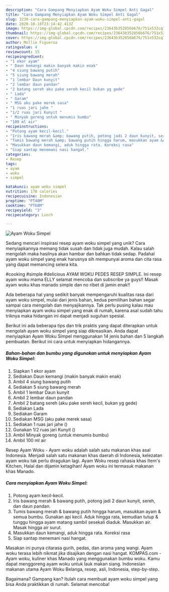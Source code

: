 ```yaml
---
description: "Cara Gampang Menyiapkan Ayam Woku Simpel Anti Gagal"
title: "Cara Gampang Menyiapkan Ayam Woku Simpel Anti Gagal"
slug: 3230-cara-gampang-menyiapkan-ayam-woku-simpel-anti-gagal
date: 2020-10-18T23:14:42.413Z
image: https://img-global.cpcdn.com/recipes/23643b352856b676/751x532cq70/ayam-woku-simpel-foto-resep-utama.jpg
thumbnail: https://img-global.cpcdn.com/recipes/23643b352856b676/751x532cq70/ayam-woku-simpel-foto-resep-utama.jpg
cover: https://img-global.cpcdn.com/recipes/23643b352856b676/751x532cq70/ayam-woku-simpel-foto-resep-utama.jpg
author: Mollie Figueroa
ratingvalue: 4
reviewcount: 15
recipeingredient:
- "1 ekor ayam"
- " Daun kemangi makin banyak makin enak"
- "4 siung bawang putih"
- "5 siung bawang merah"
- "1 lembar Daun kunyit"
- "2 lembar daun pandan"
- "2 batang sereh aku pake sereh kecil bukan yg gede"
- " Lada"
- " Garam"
- " MSG aku pake merek sasa"
- "1 ruas jari jahe "
- "1/2 ruas jari Kunyit "
- " Minyak goreng untuk menumis bumbu"
- "100 ml air"
recipeinstructions:
- "Potong ayam kecil-kecil."
- "Iris bawang merah &amp; bawang putih, potong jadi 2 daun kunyit, sereh, dan daun pandan."
- "Tumis bawang merah &amp; bawang putih hingga harum, masukkan ayam &amp; semua bumbu. Gunakan api kecil. Aduk hingga rata, kemudian tutup &amp; tunggu hingga ayam matang sambil sesekali diaduk. Masukkan air. Masak hingga air surut."
- "Masukkan daun kemangi, aduk hingga rata. Koreksi rasa"
- "Siap santap menemani nasi hangat."
categories:
- Resep
tags:
- ayam
- woku
- simpel

katakunci: ayam woku simpel 
nutrition: 178 calories
recipecuisine: Indonesian
preptime: "PT40M"
cooktime: "PT60M"
recipeyield: "3"
recipecategory: Lunch

---
```



![Ayam Woku Simpel](https://img-global.cpcdn.com/recipes/23643b352856b676/751x532cq70/ayam-woku-simpel-foto-resep-utama.jpg)

Sedang mencari inspirasi resep ayam woku simpel yang unik? Cara menyiapkannya memang tidak susah dan tidak juga mudah. Kalau salah mengolah maka hasilnya akan hambar dan bahkan tidak sedap. Padahal ayam woku simpel yang enak harusnya sih mempunyai aroma dan cita rasa yang dapat memancing selera kita.

#cooking #simple #delicious AYAM WOKU PEDES RESEP SIMPLE. Ini resep ayam woku mama ELLY selamat mencoba dan subscribe ya guys!! Masak ayam woku khas manado simple dan no ribet di jamin enak!!

Ada beberapa hal yang sedikit banyak mempengaruhi kualitas rasa dari ayam woku simpel, mulai dari jenis bahan, kedua pemilihan bahan segar sampai cara mengolah dan menyajikannya. Tak perlu pusing kalau mau menyiapkan ayam woku simpel yang enak di rumah, karena asal sudah tahu triknya maka hidangan ini dapat menjadi suguhan spesial.


Berikut ini ada beberapa tips dan trik praktis yang dapat diterapkan untuk mengolah ayam woku simpel yang siap dikreasikan. Anda dapat menyiapkan Ayam Woku Simpel menggunakan 14 jenis bahan dan 5 langkah pembuatan. Berikut ini cara untuk menyiapkan hidangannya.

<!--inarticleads1-->

##### Bahan-bahan dan bumbu yang digunakan untuk menyiapkan Ayam Woku Simpel:

1. Siapkan 1 ekor ayam
1. Sediakan  Daun kemangi (makin banyak makin enak)
1. Ambil 4 siung bawang putih
1. Sediakan 5 siung bawang merah
1. Ambil 1 lembar Daun kunyit
1. Ambil 2 lembar daun pandan
1. Ambil 2 batang sereh (aku pake sereh kecil, bukan yg gede)
1. Sediakan  Lada
1. Sediakan  Garam
1. Sediakan  MSG (aku pake merek sasa)
1. Sediakan 1 ruas jari jahe ()
1. Gunakan 1/2 ruas jari Kunyit ()
1. Ambil  Minyak goreng (untuk menumis bumbu)
1. Ambil 100 ml air


Resep Ayam Woku - Ayam woku adalah salah satu makanan khas asal Indonesia. Menjadi salah satu makanan khas daerah di Indonesia, kelezatan ayam woku tak perlu diragukan lagi. Ayam Woku resep rahasia khas Item&#39;s Kitchen, Halal dan dijamin ketagihan! Ayam woku ini termasuk makanan khas Manado. 

<!--inarticleads2-->

##### Cara menyiapkan Ayam Woku Simpel:

1. Potong ayam kecil-kecil.
1. Iris bawang merah &amp; bawang putih, potong jadi 2 daun kunyit, sereh, dan daun pandan.
1. Tumis bawang merah &amp; bawang putih hingga harum, masukkan ayam &amp; semua bumbu. Gunakan api kecil. Aduk hingga rata, kemudian tutup &amp; tunggu hingga ayam matang sambil sesekali diaduk. Masukkan air. Masak hingga air surut.
1. Masukkan daun kemangi, aduk hingga rata. Koreksi rasa
1. Siap santap menemani nasi hangat.


Masakan ini punya citarasa gurih, pedas, dan aroma yang wangi. Ayam woku terasa lebih nikmat jika disajikan dengan nasi hangat. KOMPAS.com - Ayam woku, kuliner khas Manado yang menggunakan bumbu woku. Kamu dapat menggoreng ayam woku untuk lauk makan siang. Indonesian makanan utama Ayam Woku Belanga, resep, asli, Indonesia, step-by-step. 

Bagaimana? Gampang kan? Itulah cara membuat ayam woku simpel yang bisa Anda praktikkan di rumah. Selamat mencoba!
